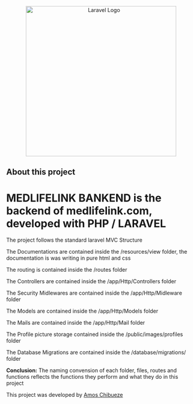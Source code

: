 <p align="center"><a href="https://laravel.com" target="_blank"><img src="https://raw.githubusercontent.com/laravel/art/master/logo-lockup/5%20SVG/2%20CMYK/1%20Full%20Color/laravel-logolockup-cmyk-red.svg" width="400" alt="Laravel Logo"></a></p>



## About this project
<h1>MEDLIFELINK BANKEND is the backend of medlifelink.com, developed with PHP / LARAVEL</h1>
<p>The project follows the standard laravel MVC Structure </p>
<p>The Documentations are contained inside the /resources/view folder, the documentation is was writing in pure html and css</p>
<p>The routing is contained inside the /routes folder </p>
<p>The Controllers are contained inside the /app/Http/Controllers folder</p>
<p>The Security Midlewares are contained inside the /app/Http/Midleware folder</p>
<p>The  Models are contained inside the /app/Http/Models  folder</p>
<p>The  Mails are contained inside the /app/Http/Mail    folder</p>
<p>The Profile picture storage  contained inside the /public/images/profiles  folder</p>
<p>The Database Migrations  are contained inside the /database/migrations/ folder</p>

<p><b>Conclusion:</b> The naming convension of each folder, files, routes and functions reflects the functions they perform and what they do in this project</p>

<p>This project was developed by <a href='https://github.com/AmosLucky'>Amos Chibueze</a></p>







